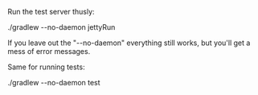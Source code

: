 
Run the test server thusly:

./gradlew  --no-daemon jettyRun

If you leave out the "--no-daemon" everything still works,
but you'll get a mess of error messages.

Same for running tests: 

./gradlew --no-daemon test

